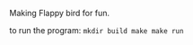 Making Flappy bird for fun.

to run the program:
    ```
    mkdir build
    make
    make run
    ```